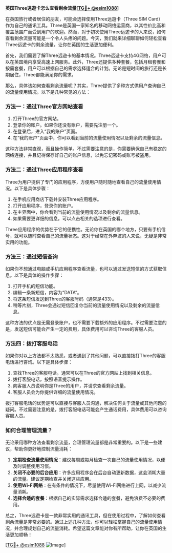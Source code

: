 **英国Three遠遊卡怎么查看剩余流量[[TG💪+ @esim1088](https://t.me/s/esim1088)]**

在英国旅行或者居住的朋友，可能会选择使用Three远遊卡（Three SIM Card）作为自己的通讯工具。Three是英国一家知名的移动网络运营商，以其性价比高和覆盖范围广而受到用户的欢迎。然而，对于初次使用Three远遊卡的人来说，如何查看剩余流量可能是一个令人头疼的问题。今天，我们就来详细聊聊如何轻松查看Three远遊卡的剩余流量，让你在英国的生活更加便利。

首先，我们需要了解Three远遊卡的基本情况。Three远遊卡支持4G网络，用户可以在英国境内享受高速上网服务。此外，Three还提供多种套餐，包括月租套餐和按需套餐，用户可以根据自己的需求选择适合的计划。无论是短时间的旅行还是长期居住，Three都能满足你的需求。

那么，具体该如何查看剩余流量呢？其实，Three提供了多种方式供用户查询自己的流量使用情况。以下是几种常见的方法：

### 方法一：通过Three官方网站查看

1. 打开Three的官方网站。
2. 登录你的账户。如果你还没有账户，需要先注册一个。
3. 在登录后，进入“我的账户”页面。
4. 在“我的账户”页面中，你可以看到当前的流量使用情况以及剩余的流量信息。

这种方法非常直观，而且操作简单。不过需要注意的是，你需要确保自己有稳定的网络连接，并且记得保存好自己的账户信息，以免忘记密码或账号被盗用。

### 方法二：通过Three应用程序查看

Three为用户提供了专门的应用程序，方便用户随时随地查看自己的流量使用情况。以下是具体步骤：

1. 在手机应用商店下载并安装Three应用程序。
2. 打开应用程序，登录你的账户。
3. 在主界面中，你会看到当前的流量使用情况以及剩余的流量信息。
4. 如果需要更详细的信息，可以点击相关的选项进行查看。

Three应用程序的优势在于它的便携性。无论你在英国的哪个地方，只要有手机信号，就可以随时查看自己的流量状态。这对于经常在外奔波的人来说，无疑是非常实用的功能。

### 方法三：通过短信查询

如果你不想通过电脑或手机应用程序查看流量，也可以通过发送短信的方式获取信息。以下是具体的操作步骤：

1. 打开手机的短信功能。
2. 编辑一条新短信，内容为“DATA”。
3. 将这条短信发送到Three的客服号码（通常是433）。
4. 稍等片刻，Three会通过短信回复你当前的流量使用情况以及剩余的流量信息。

这种方法的优点是无需登录账户，也不需要下载额外的应用程序。不过需要注意的是，发送短信可能会产生一定的费用，具体费用可以咨询Three的客服人员。

### 方法四：拨打客服电话

如果你对以上方法都不太熟悉，或者遇到了其他问题，可以直接拨打Three的客服电话进行咨询。以下是具体步骤：

1. 查找Three的客服电话。通常可以在Three的官方网站上找到相关信息。
2. 拨打客服电话，按照语音提示操作。
3. 向客服人员说明你是Three的用户，并请求查看剩余流量。
4. 客服人员会为你提供详细的流量使用情况。

拨打客服电话的优势是可以直接与客服人员沟通，解决任何关于流量或其他问题的疑问。不过需要注意的是，拨打客服电话可能会产生通话费用，具体费用可以咨询客服人员。

### 如何合理管理流量？

无论采用哪种方法查看剩余流量，合理管理流量都是非常重要的。以下是一些建议，帮助你更好地控制流量消耗：

1. **定期检查流量使用情况**：建议每周或每月检查一次自己的流量使用情况，以便及时调整使用习惯。
2. **关闭不必要的后台应用**：许多应用程序会在后台自动更新数据，这会消耗大量的流量。建议定期检查并关闭这些应用。
3. **使用Wi-Fi网络**：在有条件的情况下，尽量使用Wi-Fi网络进行上网，以减少流量消耗。
4. **选择合适的套餐**：根据自己的实际需求选择合适的套餐，避免浪费不必要的费用。

总之，Three远遊卡是一款非常实用的通讯工具，但在使用过程中，了解如何查看剩余流量是非常必要的。通过上述几种方法，你可以轻松掌握自己的流量使用情况，并合理规划自己的流量消耗。希望这篇文章能对你有所帮助，让你在英国的生活更加顺畅！

[[TG💪+ @esim1088](https://t.me/s/esim1088) ![Image](https://i.postimg.cc/4NQfJmqS/Snipaste-2025-05-13-00-14-12.png)]